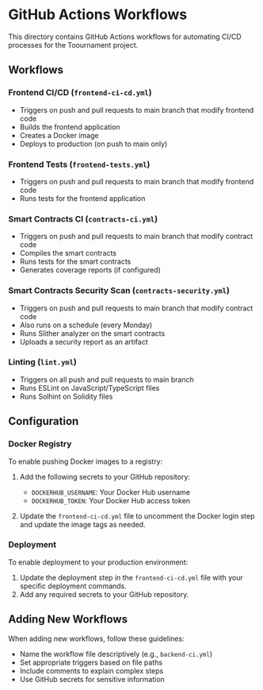 # GitHub Actions Workflows

This directory contains GitHub Actions workflows for automating CI/CD processes for the Toournament project.

## Workflows

### Frontend CI/CD (`frontend-ci-cd.yml`)
- Triggers on push and pull requests to main branch that modify frontend code
- Builds the frontend application
- Creates a Docker image
- Deploys to production (on push to main only)

### Frontend Tests (`frontend-tests.yml`)
- Triggers on push and pull requests to main branch that modify frontend code
- Runs tests for the frontend application

### Smart Contracts CI (`contracts-ci.yml`)
- Triggers on push and pull requests to main branch that modify contract code
- Compiles the smart contracts
- Runs tests for the smart contracts
- Generates coverage reports (if configured)

### Smart Contracts Security Scan (`contracts-security.yml`)
- Triggers on push and pull requests to main branch that modify contract code
- Also runs on a schedule (every Monday)
- Runs Slither analyzer on the smart contracts
- Uploads a security report as an artifact

### Linting (`lint.yml`)
- Triggers on all push and pull requests to main branch
- Runs ESLint on JavaScript/TypeScript files
- Runs Solhint on Solidity files

## Configuration

### Docker Registry
To enable pushing Docker images to a registry:

1. Add the following secrets to your GitHub repository:
   - `DOCKERHUB_USERNAME`: Your Docker Hub username
   - `DOCKERHUB_TOKEN`: Your Docker Hub access token

2. Update the `frontend-ci-cd.yml` file to uncomment the Docker login step and update the image tags as needed.

### Deployment
To enable deployment to your production environment:

1. Update the deployment step in the `frontend-ci-cd.yml` file with your specific deployment commands.
2. Add any required secrets to your GitHub repository.

## Adding New Workflows

When adding new workflows, follow these guidelines:
- Name the workflow file descriptively (e.g., `backend-ci.yml`)
- Set appropriate triggers based on file paths
- Include comments to explain complex steps
- Use GitHub secrets for sensitive information
